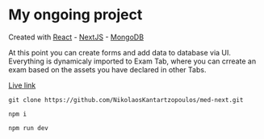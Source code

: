 # My ongoing project

Created with [React](https://reactjs.org/) - [NextJS](https://nextjs.org/) - [MongoDB](https://www.mongodb.com/)

At this point you can create forms and add data to database via UI.
Everything is dynamicaly imported to Exam Tab, where you can crreate an exam based on the assets you have declared in other Tabs.

[Live link](https://med-next.vercel.app/admin/manage-assets)

```
git clone https://github.com/NikolaosKantartzopoulos/med-next.git
```

```
npm i
```

```
npm run dev
```
